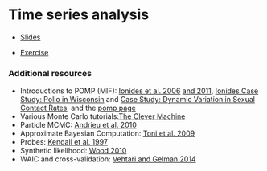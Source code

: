 # Time series analysis

* [Slides](slides.html)

* [Exercise](exercise/)


### Additional resources

* Introductions to POMP (MIF): [Ionides et al. 2006](http://www.pnas.org/content/103/49/18438) [and 2011](http://projecteuclid.org/euclid.aos/1311600283), [Ionides Case Study: Polio in Wisconsin](http://dept.stat.lsa.umich.edu/~ionides/tutorials/polio/polio.html) and [Case Study: Dynamic Variation in Sexual Contact Rates](http://dept.stat.lsa.umich.edu/~ionides/tutorials/contacts/contacts.html), and the [pomp page](http://kingaa.github.io/pomp/)
* Various Monte Carlo tutorials:[The Clever Machine](https://theclevermachine.wordpress.com/2012/09/22/monte-carlo-approximations/)
* Particle MCMC: [Andrieu et al. 2010](http://onlinelibrary.wiley.com/doi/10.1111/j.1467-9868.2009.00736.x/abstract;jsessionid=FBE7D26487E7F72D8935A257788DA2B3.f04t02)
* Approximate Bayesian Computation: [Toni et al. 2009](http://rsif.royalsocietypublishing.org/content/6/31/187)
* Probes: [Kendall et al. 1997](http://www.esajournals.org/doi/abs/10.1890/0012-9658%281999%29080%5B1789%3AWDPCAS%5D2.0.CO%3B2)
* Synthetic likelihood: [Wood 2010](http://www.nature.com/nature/journal/v466/n7310/full/nature09319.html)
* WAIC and cross-validation: [Vehtari and Gelman 2014](http://www.stat.columbia.edu/~gelman/research/unpublished/waic_stan.pdf)
